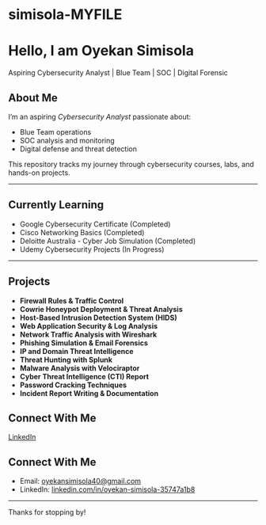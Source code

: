 # simisola-MYFILE
#  Hello, I am Oyekan Simisola
Aspiring Cybersecurity Analyst | Blue Team | SOC | Digital Forensic

## About Me
I’m an aspiring *Cybersecurity Analyst* passionate about:
- Blue Team operations
- SOC analysis and monitoring
- Digital defense and threat detection

This repository tracks my journey through cybersecurity courses, labs, and hands-on projects.

---

##  Currently Learning
- Google Cybersecurity Certificate (Completed)
- Cisco Networking Basics (Completed)
- Deloitte Australia - Cyber Job Simulation (Completed)
- Udemy Cybersecurity Projects (In Progress)

---
## Projects
  - **Firewall Rules & Traffic Control**  
  - **Cowrie Honeypot Deployment & Threat Analysis**  
  - **Host-Based Intrusion Detection System (HIDS)**  
  - **Web Application Security & Log Analysis**  
  - **Network Traffic Analysis with Wireshark**  
  - **Phishing Simulation & Email Forensics**  
  - **IP and Domain Threat Intelligence**  
  - **Threat Hunting with Splunk**  
  - **Malware Analysis with Velociraptor**  
  - **Cyber Threat Intelligence (CTI) Report**  
  - **Password Cracking Techniques**  
  - **Incident Report Writing & Documentation**  

## Connect With Me  
[LinkedIn](your-linkedin-url-here)


##  Connect With Me
- Email: oyekansimisola40@gmail.com
- LinkedIn: [linkedin.com/in/oyekan-simisola-35747a1b8](https://www.linkedin.com/in/oyekan-simisola-35747a1b8)

---
 Thanks for stopping by!
